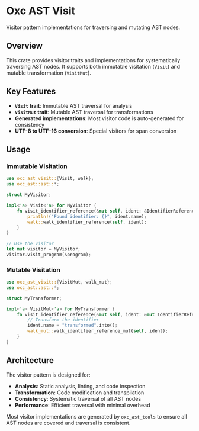 # Oxc AST Visit

Visitor pattern implementations for traversing and mutating AST nodes.

## Overview

This crate provides visitor traits and implementations for systematically traversing AST nodes. It supports both immutable visitation (`Visit`) and mutable transformation (`VisitMut`).

## Key Features

- **`Visit` trait**: Immutable AST traversal for analysis
- **`VisitMut` trait**: Mutable AST traversal for transformations
- **Generated implementations**: Most visitor code is auto-generated for consistency
- **UTF-8 to UTF-16 conversion**: Special visitors for span conversion

## Usage

### Immutable Visitation

```rust
use oxc_ast_visit::{Visit, walk};
use oxc_ast::ast::*;

struct MyVisitor;

impl<'a> Visit<'a> for MyVisitor {
    fn visit_identifier_reference(&mut self, ident: &IdentifierReference<'a>) {
        println!("Found identifier: {}", ident.name);
        walk::walk_identifier_reference(self, ident);
    }
}

// Use the visitor
let mut visitor = MyVisitor;
visitor.visit_program(&program);
```

### Mutable Visitation

```rust
use oxc_ast_visit::{VisitMut, walk_mut};
use oxc_ast::ast::*;

struct MyTransformer;

impl<'a> VisitMut<'a> for MyTransformer {
    fn visit_identifier_reference(&mut self, ident: &mut IdentifierReference<'a>) {
        // Transform the identifier
        ident.name = "transformed".into();
        walk_mut::walk_identifier_reference_mut(self, ident);
    }
}
```

## Architecture

The visitor pattern is designed for:

- **Analysis**: Static analysis, linting, and code inspection
- **Transformation**: Code modification and transpilation
- **Consistency**: Systematic traversal of all AST nodes
- **Performance**: Efficient traversal with minimal overhead

Most visitor implementations are generated by `oxc_ast_tools` to ensure all AST nodes are covered and traversal is consistent.
